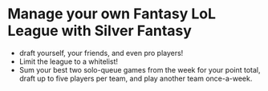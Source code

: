 # Manage your own Fantasy LoL League with **Silver Fantasy**
- draft yourself, your friends, and even pro players!
- Limit the league to a whitelist!
- Sum your best two solo-queue games from the week for your point total, draft up to five players per team, and play another team once-a-week.
